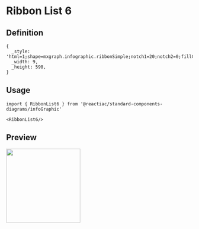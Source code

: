 # Ribbon List 6

## Definition

```
{
  _style: 'html=1;shape=mxgraph.infographic.ribbonSimple;notch1=20;notch2=0;fillColor=#23445D;strokeColor=none;shadow=1;',
  _width: 9,
  _height: 590,
}
```

## Usage

```
import { RibbonList6 } from '@reactiac/standard-components-diagrams/infoGraphic'

<RibbonList6/>
```

## Preview

<img src="./ribbon-list-6.png" width="200"/>
